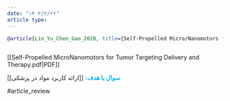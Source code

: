 ```yaml
---
date: "۱۴۰۳/۳/۲۶"
article type:
---
```


```bibtex
@article{Lin_Yu_Chen_Gao_2020, title={Self‐Propelled Micro/Nanomotors for tumor targeting delivery and therapy}, volume={10}, url={https://pubmed.ncbi.nlm.nih.gov/32975892/}, DOI={[10.1002/adhm.202001212](https://doi.org/10.1002/adhm.202001212)}, number={1}, journal={Advanced Healthcare Materials/Advanced Healthcare Materials}, author={Lin, Ruyi and Yu, Wenqi and Chen, Xianchun and Gao, Huile}, year={2020}, month=sep }



```

[[Self-Propelled MicroNanomotors for Tumor Targeting Delivery and Therapy.pdf|PDF]]

**<span style="color:#00b0f0">سوال یا هدف:</span>**
[[ارائه کاربرد مواد در پزشکی]]







#article_review
